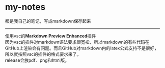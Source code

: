 # my-notes  

都是我自己的笔记，写成markdown保存起来  

*****  

使用vsc的**Markdown Preview Enhanced**插件  
因为vsc的插件对markdown语法要求很宽松，所以markdown的有些代码在GitHub上渲染会有问题。而且GitHub对markdown内的latex公式支持不是很好，所以就按照vsc的插件的格式要求来了。  
release会放pdf、png和html版。  
